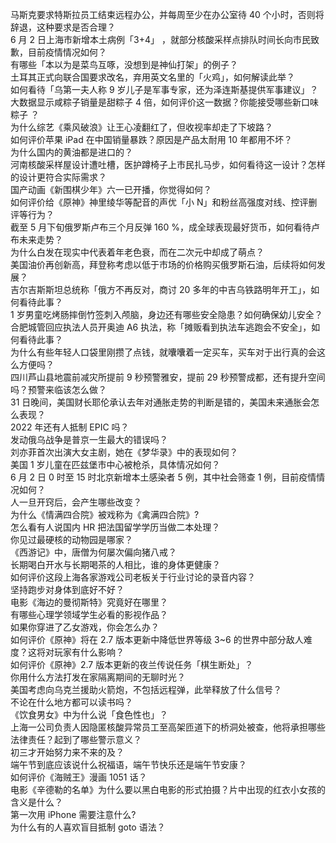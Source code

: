 马斯克要求特斯拉员工结束远程办公，并每周至少在办公室待 40 个小时，否则将辞退，这种要求是否合理？  
6 月 2 日上海市新增本土病例「3+4」 ，就部分核酸采样点排队时间长向市民致歉，目前疫情情况如何？  
有哪些「本以为是菜鸟互啄，没想到是神仙打架」的例子？  
土耳其正式向联合国要求改名，弃用英文名里的「火鸡」，如何解读此举？  
如何看待「乌第一夫人称 9 岁儿子是军事专家，还为泽连斯基提供军事建议」？  
大数据显示咸粽子销量是甜粽子 4 倍，如何评价这一数据？你能接受哪些新口味粽子 ？  
为什么综艺《乘风破浪》让王心凌翻红了，但收视率却走了下坡路？  
如何评价苹果 iPad 在中国销量暴跌？原因是产品太耐用 10 年都用不坏？  
为什么国内的黄油都是进口的？  
河南核酸采样屋设计遭吐槽，医护蹲椅子上市民扎马步，如何看待这一设计？怎样的设计更符合实际需求？  
国产动画《新围棋少年》六一已开播，你觉得如何？  
如何评价给《原神》神里绫华等配音的声优「小 N」和粉丝高强度对线、控评删评等行为？  
截至 5 月下旬俄罗斯卢布三个月反弹 160 %，成全球表现最好货币，如何看待卢布未来走势？  
为什么白发在现实中代表着年老色衰，而在二次元中却成了萌点？  
美国油价再创新高，拜登称考虑以低于市场的价格购买俄罗斯石油，后续将如何发展？  
吉尔吉斯斯坦总统称「俄方不再反对，商讨 20 多年的中吉乌铁路明年开工」，如何看待此事？  
1 岁男童吃烤肠摔倒竹签刺入颅脑，身边还有哪些安全隐患？如何确保幼儿安全？  
合肥城管回应执法人员开奥迪 A6 执法，称「摊贩看到执法车逃跑会不安全」，如何看待此事？  
为什么有些年轻人口袋里刚攒了点钱，就囔囔着一定买车，买车对于出行真的会这么方便吗？  
四川芦山县地震前减灾所提前 9 秒预警雅安，提前 29 秒预警成都，还有提升空间吗？预警来临该怎么做？  
31 日晚间，美国财长耶伦承认去年对通胀走势的判断是错的，美国未来通胀会怎么表现？  
2022 年还有人抵制 EPIC 吗？  
发动俄乌战争是普京一生最大的错误吗？  
刘亦菲首次出演大女主剧，她在《梦华录》中的表现如何？  
美国 1 岁儿童在匹兹堡市中心被枪杀，具体情况如何？  
6 月 2 日 0 时至 15 时北京新增本土感染者 5 例，其中社会筛查 1 例，目前疫情情况如何？  
人一旦开窍后，会产生哪些改变？  
为什么《情满四合院》被戏称为《禽满四合院》?  
怎么看有人说国内 HR 把法国留学学历当做二本处理？  
你见过最硬核的动物园是哪家？  
《西游记》中，唐僧为何屡次偏向猪八戒？  
长期喝白开水与长期喝茶的人相比，谁的身体更健康？  
如何评价这段上海各家游戏公司老板关于行业讨论的录音内容？  
坚持跑步对身体到底好不好？  
电影《海边的曼彻斯特》究竟好在哪里？  
有哪些心理学领域学生必看的影视作品？  
如果你穿进了乙女游戏，你会怎么办？  
如何评价《原神》将在 2.7 版本更新中降低世界等级 3~6 的世界中部分敌人难度？这将对玩家有什么影响？  
如何评价《原神》2.7 版本更新的夜兰传说任务「棋生断处」？  
你用什么方法打发在家隔离期间的无聊时光？  
美国考虑向乌克兰援助火箭炮，不包括远程弹，此举释放了什么信号？  
不论在什么地方都可以读书吗？  
《饮食男女》中为什么说「食色性也」？  
上海一公司负责人因隐匿核酸异常员工至高架匝道下的桥洞处被查，他将承担哪些法律责任？起到了哪些警示意义？  
初三才开始努力来不来的及？  
端午节到底应该说什么祝福语，端午节快乐还是端午节安康？  
如何评价《海贼王》漫画 1051 话？  
电影《辛德勒的名单》为什么要以黑白电影的形式拍摄？片中出现的红衣小女孩的含义是什么？  
第一次用 iPhone 需要注意什么?  
为什么有的人喜欢盲目抵制 goto 语法？  
